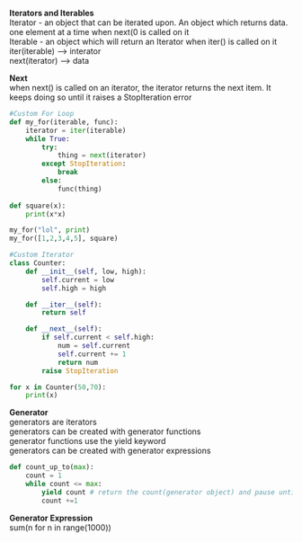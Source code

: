 **Iterators and Iterables**<br>
Iterator - an object that can be iterated upon. An object which returns data. one element at a time when next(0 is called on it<br>
Iterable - an object which will return an Iterator when iter() is called on it<br>
iter(iterable) --> interator<br>
next(iterator) --> data<br>

**Next**<br>
when next() is called on an iterator, the iterator returns the next item. It keeps doing so until it raises a StopIteration error<br>
```Python
#Custom For Loop
def my_for(iterable, func):
    iterator = iter(iterable)
    while True:
        try:
            thing = next(iterator)
        except StopIteration:
            break
        else:
            func(thing)
        
def square(x):
    print(x*x)

my_for("lol", print)
my_for([1,2,3,4,5], square)
```
```Python
#Custom Iterator
class Counter:
    def __init__(self, low, high):
        self.current = low
        self.high = high

    def __iter__(self):
        return self

    def __next__(self):
        if self.current < self.high:
            num = self.current
            self.current += 1
            return num
        raise StopIteration

for x in Counter(50,70):
    print(x)
```

**Generator**<br>
generators are iterators<br>
generators can be created with generator functions<br>
generator functions use the yield keyword<br>
generators can be created with generator expressions<br>
```Python
def count_up_to(max):
    count = 1
    while count <= max:
        yield count # return the count(generator object) and pause until next() is called
        count +=1
```
**Generator Expression**<br>
sum(n for n in range(1000))



